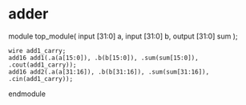 # adder

module top_module(
    input [31:0] a,
    input [31:0] b,
    output [31:0] sum
);
  
    wire add1_carry;
    add16 add1(.a(a[15:0]), .b(b[15:0]), .sum(sum[15:0]), .cout(add1_carry));         
    add16 add2(.a(a[31:16]), .b(b[31:16]), .sum(sum[31:16]), .cin(add1_carry));
    
    
endmodule
